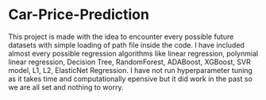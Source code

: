 # Car-Price-Prediction
This project is made with the idea to encounter every possible future datasets with simple loading of path file inside the code.
I have included almost every possible regression algorithms like linear regression, polynmial linear regression, Decision Tree, RandomForest, ADABoost, XGBoost, SVR model, L1, L2, ElasticNet Regression.
I have not run hyperparameter tuning as it takes time and computationally epensive but it did work in the past so we are all set and nothing to worry.
